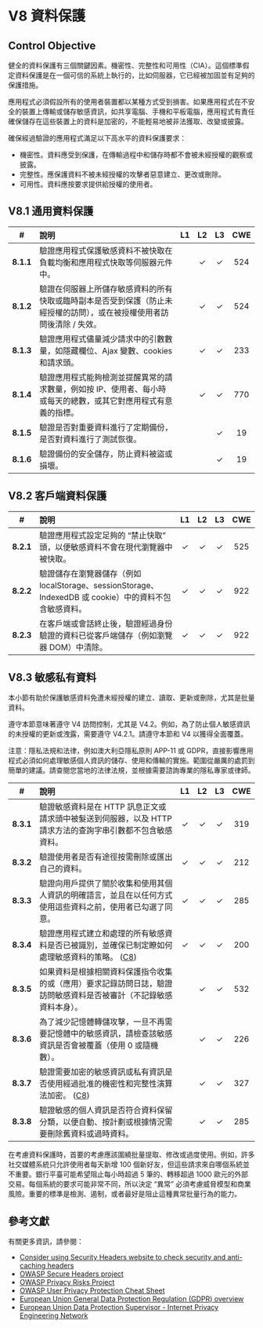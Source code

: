 # V8 資料保護

## Control Objective

健全的資料保護有三個關鍵因素。機密性、完整性和可用性（CIA）。這個標準假定資料保護是在一個可信的系統上執行的，比如伺服器，它已經被加固並有足夠的保護措施。

應用程式必須假設所有的使用者裝置都以某種方式受到損害。如果應用程式在不安全的裝置上傳輸或儲存敏感資訊，如共享電腦、手機和平板電腦，應用程式有責任確保儲存在這些裝置上的資料是加密的，不能輕易地被非法獲取、改變或披露。

確保經過驗證的應用程式滿足以下高水平的資料保護要求：

* 機密性。資料應受到保護，在傳輸過程中和儲存時都不會被未經授權的觀察或披露。
* 完整性。應保護資料不被未經授權的攻擊者惡意建立、更改或刪除。
* 可用性。資料應按要求提供給授權的使用者。

## V8.1 通用資料保護

| # | 說明 | L1 | L2 | L3 | CWE |
| :---: | :--- | :---: | :---: | :---: | :---: |
| **8.1.1** | 驗證應用程式保護敏感資料不被快取在負載均衡和應用程式快取等伺服器元件中。 | | ✓ | ✓ | 524 |
| **8.1.2** | 驗證在伺服器上所儲存敏感資料的所有快取或臨時副本是否受到保護（防止未經授權的訪問），或在被授權使用者訪問後清除 / 失效。 | | ✓ | ✓ | 524 |
| **8.1.3** | 驗證應用程式儘量減少請求中的引數數量，如隱藏欄位、Ajax 變數、cookies 和請求頭。 | | ✓ | ✓ | 233 |
| **8.1.4** | 驗證應用程式能夠檢測並提醒異常的請求數量，例如按 IP、使用者、每小時或每天的總數，或其它對應用程式有意義的指標。 | | ✓ | ✓ | 770 |
| **8.1.5** | 驗證是否對重要資料進行了定期備份，是否對資料進行了測試恢復。 | | | ✓ | 19 |
| **8.1.6** | 驗證備份的安全儲存，防止資料被盜或損壞。 | | | ✓ | 19 |

## V8.2 客戶端資料保護

| # | 說明 | L1 | L2 | L3 | CWE |
| :---: | :--- | :---: | :---: | :---: | :---: |
| **8.2.1** | 驗證應用程式設定足夠的 “禁止快取” 頭，以便敏感資料不會在現代瀏覽器中被快取。 | ✓ | ✓ | ✓ | 525 |
| **8.2.2** | 驗證儲存在瀏覽器儲存（例如 localStorage、sessionStorage、IndexedDB 或 cookie）中的資料不包含敏感資料。 | ✓ | ✓ | ✓ | 922 |
| **8.2.3** | 在客戶端或會話終止後，驗證經過身份驗證的資料已從客戶端儲存（例如瀏覽器 DOM）中清除。 | ✓ | ✓ | ✓ | 922 |

## V8.3 敏感私有資料

本小節有助於保護敏感資料免遭未經授權的建立、讀取、更新或刪除，尤其是批量資料。

遵守本節意味著遵守 V4 訪問控制，尤其是 V4.2。例如，為了防止個人敏感資訊的未授權的更新或洩露，需要遵守 V4.2.1。請遵守本節和 V4 以獲得全面覆蓋。

注意：隱私法規和法律，例如澳大利亞隱私原則 APP-11 或 GDPR，直接影響應用程式必須如何處理敏感個人資訊的儲存、使用和傳輸的實施。範圍從嚴厲的處罰到簡單的建議。請查閱您當地的法律法規，並根據需要諮詢專業的隱私專家或律師。

| # | 說明 | L1 | L2 | L3 | CWE |
| :---: | :--- | :---: | :---: | :---: | :---: |
| **8.3.1** | 驗證敏感資料是在 HTTP 訊息正文或請求頭中被髮送到伺服器，以及 HTTP 請求方法的查詢字串引數都不包含敏感資料。 | ✓ | ✓ | ✓ | 319 |
| **8.3.2** | 驗證使用者是否有途徑按需刪除或匯出自己的資料。 | ✓ | ✓ | ✓ | 212 |
| **8.3.3** | 驗證向用戶提供了關於收集和使用其個人資訊的明確語言，並且在以任何方式使用這些資料之前，使用者已勾選了同意。 | ✓ | ✓ | ✓ | 285 |
| **8.3.4** | 驗證應用程式建立和處理的所有敏感資料是否已被識別，並確保已制定瞭如何處理敏感資料的策略。 ([C8](https://owasp.org/www-project-proactive-controls/#div-numbering)) | ✓ | ✓ | ✓ | 200 |
| **8.3.5** | 如果資料是根據相關資料保護指令收集的或（應用）要求記錄訪問日誌，驗證訪問敏感資料是否被審計（不記錄敏感資料本身）。 | | ✓ | ✓ | 532 |
| **8.3.6** | 為了減少記憶體轉儲攻擊，一旦不再需要記憶體中的敏感資訊，請檢查該敏感資訊是否會被覆蓋（使用 0 或隨機數）。 | | ✓ | ✓ | 226 |
| **8.3.7** | 驗證需要加密的敏感資訊或私有資訊是否使用經過批准的機密性和完整性演算法加密。 ([C8](https://owasp.org/www-project-proactive-controls/#div-numbering)) | | ✓ | ✓ | 327 |
| **8.3.8** | 驗證敏感的個人資訊是否符合資料保留分類，以便自動、按計劃或根據情況需要刪除舊資料或過時資料。 | | ✓ | ✓ | 285 |

在考慮資料保護時，首要的考慮應該圍繞批量提取、修改或過度使用。例如，許多社交媒體系統只允許使用者每天新增 100 個新好友，但這些請求來自哪個系統並不重要。銀行平臺可能希望阻止每小時超過 5 筆的、轉移超過 1000 歐元的外部交易。每個系統的要求可能非常不同，所以決定 “異常” 必須考慮威脅模型和商業風險。重要的標準是檢測、遏制，或者最好是阻止這種異常批量行為的能力。

## 參考文獻

有關更多資訊，請參閱：

* [Consider using Security Headers website to check security and anti-caching headers](https://securityheaders.io)
* [OWASP Secure Headers project](https://owasp.org/www-project-secure-headers/)
* [OWASP Privacy Risks Project](https://owasp.org/www-project-top-10-privacy-risks/)
* [OWASP User Privacy Protection Cheat Sheet](https://cheatsheetseries.owasp.org/cheatsheets/User_Privacy_Protection_Cheat_Sheet.html)
* [European Union General Data Protection Regulation (GDPR) overview](https://edps.europa.eu/data-protection_en)
* [European Union Data Protection Supervisor - Internet Privacy Engineering Network](https://edps.europa.eu/data-protection/ipen-internet-privacy-engineering-network_en)
